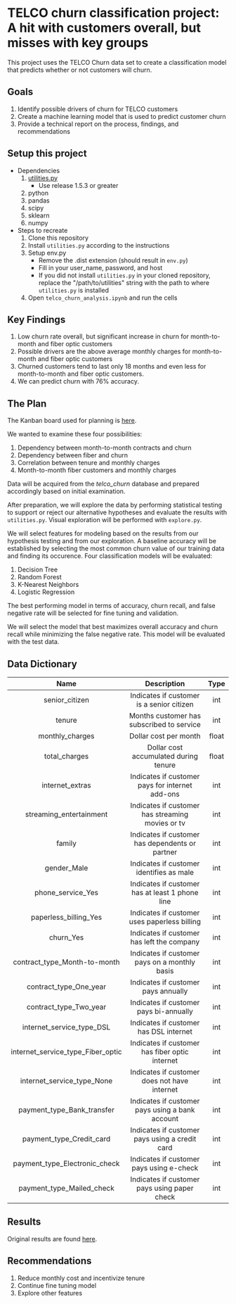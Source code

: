 # TELCO churn classification project:  A hit with customers overall, but misses with key groups
This project uses the TELCO Churn data set to create a classification model that predicts whether or not customers will churn.

## Goals
1. Identify possible drivers of churn for TELCO customers
2. Create a machine learning model that is used to predict customer churn
3. Provide a technical report on the process, findings, and recommendations

## Setup this project
* Dependencies
    1. [utilities.py](https://github.com/david-ryan-alviola/utilities/releases)
        * Use release 1.5.3 or greater
    2. python
    3. pandas
    4. scipy
    5. sklearn
    6. numpy
* Steps to recreate
    1. Clone this repository
    2. Install `utilities.py` according to the instructions
    3. Setup env.py
        * Remove the .dist extension (should result in `env.py`)
        * Fill in your user_name, password, and host
        * If you did not install `utilities.py` in your cloned repository, replace the "/path/to/utilities" string with the path to where `utilities.py` is installed
    4. Open `telco_churn_analysis.ipynb` and run the cells
    
## Key Findings
1. Low churn rate overall, but significant increase in churn for month-to-month and fiber optic customers
2. Possible drivers are the above average monthly charges for month-to-month and fiber optic customers
3. Churned customers tend to last only 18 months and even less for month-to-month and fiber optic customers.
4. We can predict churn with 76% accuracy.
    
## The Plan
The Kanban board used for planning is [here](https://trello.com/b/ipr1KRLX).

We wanted to examine these four possibilities:
1. Dependency between month-to-month contracts and churn
2. Dependency between fiber and churn
3. Correlation between tenure and monthly charges
4. Month-to-month fiber customers and monthly charges

Data will be acquired from the *telco_churn* database and prepared accordingly based on initial examination.

After preparation, we will explore the data by performing statistical testing to support or reject our alternative hypotheses and evaluate the results with `utilities.py`. Visual exploration will be performed with `explore.py`.

We will select features for modeling based on the results from our hypothesis testing and from our exploration. A baseline accuracy will be established by selecting the most common churn value of our training data and finding its occurence. Four classification models will be evaluated:
1. Decision Tree
2. Random Forest
3. K-Nearest Neighbors
4. Logistic Regression

The best performing model in terms of accuracy, churn recall, and false negative rate will be selected for fine tuning and validation.

We will select the model that best maximizes overall accuracy and churn recall while minimizing the false negative rate. This model will be evaluated with the test data.

## Data Dictionary

Name | Description | Type
:---: | :---: | :---:
senior_citizen | Indicates if customer is a senior citizen | int
tenure | Months customer has subscribed to service | int
monthly_charges | Dollar cost per month | float
total_charges | Dollar cost accumulated during tenure | float
internet_extras | Indicates if customer pays for internet add-ons | int
streaming_entertainment | Indicates if customer has streaming movies or tv | int
family | Indicates if customer has dependents or partner | int
gender_Male | Indicates if customer identifies as male | int
phone_service_Yes | Indicates if customer has at least 1 phone line | int
paperless_billing_Yes | Indicates if customer uses paperless billing | int
churn_Yes | Indicates if customer has left the company | int
contract_type_Month-to-month | Indicates if customer pays on a monthly basis | int
contract_type_One_year | Indicates if customer pays annually | int
contract_type_Two_year | Indicates if customer pays bi-annually | int
internet_service_type_DSL | Indicates if customer has DSL internet | int
internet_service_type_Fiber_optic | Indicates if customer has fiber optic internet | int
internet_service_type_None | Indicates if customer does not have internet | int
payment_type_Bank_transfer | Indicates if customer pays using a bank account | int
payment_type_Credit_card | Indicates if customer pays using a credit card | int
payment_type_Electronic_check | Indicates if customer pays using e-check | int
payment_type_Mailed_check | Indicates if customer pays using paper check | int

## Results
Original results are found [here](https://drive.google.com/file/d/18vnvnSJPfsEhv2MpF-X3bKvr3kAHr6uX/view?usp=sharing).

## Recommendations
1. Reduce monthly cost and incentivize tenure
2. Continue fine tuning model
3. Explore other features
